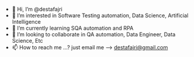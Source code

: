 - 👋 Hi, I’m @destafajri
- 👀 I’m interested in Software Testing automation, Data Science, Artificial Intelligence
- 🌱 I’m currently learning SQA automation and RPA
- 💞️ I’m looking to collaborate in QA automation, Data Engineer, Data Science, Etc
- 📫 How to reach me ...? just email me --> destafajri@gmail.com

<!---
destafajri/destafajri is a ✨ special ✨ repository because its `README.md` (this file) appears on your GitHub profile.
You can click the Preview link to take a look at your changes.
--->
